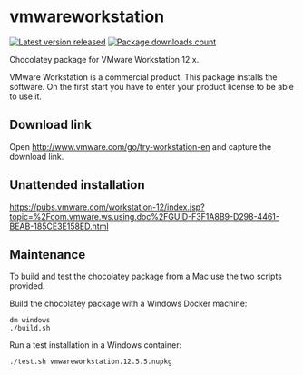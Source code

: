 # vmwareworkstation

[![Latest version released](https://img.shields.io/chocolatey/v/vmwareworkstation.svg)](https://chocolatey.org/packages/vmwareworkstation)
[![Package downloads count](https://img.shields.io/chocolatey/dt/vmwareworkstation.svg)](https://chocolatey.org/packages/vmwareworkstation)

Chocolatey package for VMware Workstation 12.x.

VMware Workstation is a commercial product. This package installs the software. On the first start you have to enter your product license to be able to use it.

## Download link

Open http://www.vmware.com/go/try-workstation-en and capture the download link.

## Unattended installation

https://pubs.vmware.com/workstation-12/index.jsp?topic=%2Fcom.vmware.ws.using.doc%2FGUID-F3F1A8B9-D298-4461-BEAB-185CE3E158ED.html

## Maintenance

To build and test the chocolatey package from a Mac use the two scripts provided.

Build the chocolatey package with a Windows Docker machine:

```
dm windows
./build.sh
```

Run a test installation in a Windows container:

```
./test.sh vmwareworkstation.12.5.5.nupkg
```
